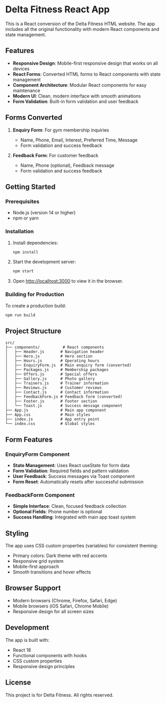 # Delta Fitness React App

This is a React conversion of the Delta Fitness HTML website. The app includes all the original functionality with modern React components and state management.

## Features

- **Responsive Design**: Mobile-first responsive design that works on all devices
- **React Forms**: Converted HTML forms to React components with state management
- **Component Architecture**: Modular React components for easy maintenance
- **Modern UI**: Clean, modern interface with smooth animations
- **Form Validation**: Built-in form validation and user feedback

## Forms Converted

1. **Enquiry Form**: For gym membership inquiries
   - Name, Phone, Email, Interest, Preferred Time, Message
   - Form validation and success feedback
   
2. **Feedback Form**: For customer feedback
   - Name, Phone (optional), Feedback message
   - Form validation and success feedback

## Getting Started

### Prerequisites

- Node.js (version 14 or higher)
- npm or yarn

### Installation

1. Install dependencies:
   ```bash
   npm install
   ```

2. Start the development server:
   ```bash
   npm start
   ```

3. Open [http://localhost:3000](http://localhost:3000) to view it in the browser.

### Building for Production

To create a production build:

```bash
npm run build
```

## Project Structure

```
src/
├── components/          # React components
│   ├── Header.js       # Navigation header
│   ├── Hero.js         # Hero section
│   ├── Hours.js        # Operating hours
│   ├── EnquiryForm.js  # Main enquiry form (converted)
│   ├── Packages.js     # Membership packages
│   ├── Offers.js       # Special offers
│   ├── Gallery.js      # Photo gallery
│   ├── Trainers.js     # Trainer information
│   ├── Reviews.js      # Customer reviews
│   ├── Contact.js      # Contact information
│   ├── FeedbackForm.js # Feedback form (converted)
│   ├── Footer.js       # Footer section
│   └── Toast.js        # Success message component
├── App.js              # Main app component
├── App.css             # Main styles
├── index.js            # App entry point
└── index.css           # Global styles
```

## Form Features

### EnquiryForm Component
- **State Management**: Uses React useState for form data
- **Form Validation**: Required fields and pattern validation
- **User Feedback**: Success messages via Toast component
- **Form Reset**: Automatically resets after successful submission

### FeedbackForm Component
- **Simple Interface**: Clean, focused feedback collection
- **Optional Fields**: Phone number is optional
- **Success Handling**: Integrated with main app toast system

## Styling

The app uses CSS custom properties (variables) for consistent theming:
- Primary colors: Dark theme with red accents
- Responsive grid system
- Mobile-first approach
- Smooth transitions and hover effects

## Browser Support

- Modern browsers (Chrome, Firefox, Safari, Edge)
- Mobile browsers (iOS Safari, Chrome Mobile)
- Responsive design for all screen sizes

## Development

The app is built with:
- React 18
- Functional components with hooks
- CSS custom properties
- Responsive design principles

## License

This project is for Delta Fitness. All rights reserved. 
